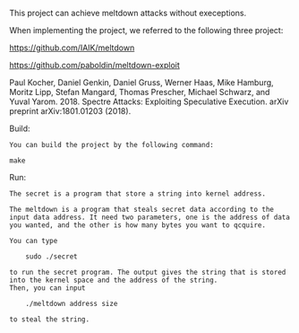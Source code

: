 This project can achieve meltdown attacks without execeptions.

When implementing the project, we referred to the following three project:

https://github.com/IAIK/meltdown

https://github.com/paboldin/meltdown-exploit

Paul Kocher, Daniel Genkin, Daniel Gruss, Werner Haas, Mike Hamburg, Moritz Lipp, Stefan Mangard, Thomas Prescher, Michael Schwarz, and Yuval Yarom. 2018. Spectre Attacks: Exploiting Speculative Execution. arXiv preprint arXiv:1801.01203 (2018).


Build:

	You can build the project by the following command:
	
	make
	
Run:

	The secret is a program that store a string into kernel address.
	
	The meltdown is a program that steals secret data according to the input data address. It need two parameters, one is the address of data you wanted, and the other is how many bytes you want to qcquire.
	
	You can type 
	
		sudo ./secret 
		
	to run the secret program. The output gives the string that is stored into the kernel space and the address of the string.
	Then, you can input
	
		./meltdown address size
		
	to steal the string.
